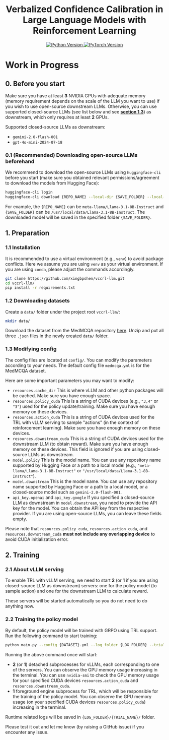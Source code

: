 <h1 align="center">
Verbalized Confidence Calibration in Large Language Models with Reinforcement Learning
</h1>

<p align="center">
  <a href="https://www.python.org/">
    <img src="https://img.shields.io/badge/python-3.10+-blue.svg" alt="Python Version">
  </a>
  <a href="https://pytorch.org/">
    <img src="https://img.shields.io/badge/PyTorch-2.6.0-red.svg" alt="PyTorch Version">
  </a>
</p>

# Work in Progress

## 0. Before you start
Make sure you have at least **3** NVIDIA GPUs with adequate memory (memory requirement depends on the scale of the LLM you want to use) if you wish to use open-source downstream LLMs. Otherwise, you can use supported closed-source LLMs (see list below and see [**section 1.3**](#13-modifying-config)) as downstream, which only requires at least **2** GPUs.

Supported closed-source LLMs as downstream:
- `gemini-2.0-flash-001`
- `gpt-4o-mini-2024-07-18`
### 0.1 (Recommended) Downloading open-source LLMs beforehand
We recommend to download the open-source LLMs using `huggingface-cli` before you start (make sure you obtained relevant permissions/agreement to download the models from Hugging Face):
```bash
huggingface-cli login
huggingface-cli download {REPO_NAME} --local-dir {SAVE_FOLDER} --local-dir-use-symlinks False
```
For example, the `{REPO_NAME}` can be `meta-llama/Llama-3.1-8B-Instruct` and `{SAVE_FOLDER}` can be `/usr/local/data/Llama-3.1-8B-Instruct`. The downloaded model will be saved in the specified folder `{SAVE_FOLDER}`.

## 1. Preparation
### 1.1 Installation
It is recommended to use a virtual environment (e.g., `venv`) to avoid package conflicts. Here we assume you are using `venv` as your virtual environment. If you are using `conda`, please adjust the commands accordingly.
```bash
git clone https://github.com/xingbpshen/vccrl-llm.git
cd vccrl-llm/
pip install -r requirements.txt
```
### 1.2 Downloading datasets
Create a `data/` folder under the project root `vccrl-llm/`:
```bash
mkdir data/
```
Download the dataset from the MedMCQA repository [here](https://drive.google.com/uc?export=download&id=15VkJdq5eyWIkfb_aoD3oS8i4tScbHYky). Unzip and put all three `.json` files in the newly created `data/` folder.
### 1.3 Modifying config
The config files are located at `config/`. You can modify the parameters according to your needs. The default config file `medmcqa.yml` is for the MedMCQA dataset.

Here are some important parameters you may want to modify:
- `resources.cache_dir` This is where vLLM and other python packages will be cached. Make sure you have enough space.
- `resources.policy_cuda` This is a string of CUDA devices (e.g., `"3,4"` or `"3"`) used for the policy update/training. Make sure you have enough memory on these devices.
- `resources.action_cuda` This is a string of CUDA devices used for the TRL with vLLM serving to sample "actions" (in the context of reinforcement learning). Make sure you have enough memory on these devices.
- `resources.downstream_cuda` This is a string of CUDA devices used for the downstream LLM (to obtain reward). Make sure you have enough memory on these devices. This field is ignored if you are using closed-source LLMs as downstream.
- `model.policy` This is the model name. You can use any repository name supported by Hugging Face or a path to a local model (e.g., `"meta-llama/Llama-3.1-8B-Instruct"` or `"/usr/local/data/Llama-3.1-8B-Instruct"`).
- `model.downstream` This is the model name. You can use any repository name supported by Hugging Face or a path to a local model, or a closed-source model such as `gemini-2.0-flash-001`.
- `api_key.openai` and `api_key.google` If you specified a closed-source LLM as downstream in `model.downstream`, you need to provide the API key for the model. You can obtain the API key from the respective provider. If you are using open-source LLMs, you can leave these fields empty.

Please note that `resources.policy_cuda`, `resources.action_cuda`, and `resources.downstream_cuda` **must not include any overlapping device** to avoid CUDA initialization error.

## 2. Training
### 2.1 About vLLM serving
To enable TRL with vLLM serving, we need to start **2** (or **1** if you are using closed-source LLM as downstream) servers: one for the policy model (to sample action) and one for the downstream LLM to calculate reward.

These servers will be started automatically so you do not need to do anything now.
### 2.2 Training the policy model
By default, the policy model will be trained with GRPO using TRL support. Run the following command to start training:
```bash
python main.py --config {DATASET}.yml --log_folder {LOG_FOLDER} --trial_name {TRIAL_NAME} --train --ni
```
Running the above command once will start:
- **2** (or **1**) detached subprocesses for vLLMs, each corresponding to one of the servers. You can observe the GPU memory usage increasing in the terminal. You can use `nvidia-smi` to check the GPU memory usage for your specified CUDA devices `resources.action_cuda` and `resources.downstream_cuda`.
- **1** foreground engine subprocess for TRL, which will be responsible for the training of the policy model. You can observe the GPU memory usage (on your specified CUDA devices `resources.policy_cuda`) increasing in the terminal.

Runtime related logs will be saved in `{LOG_FOLDER}/{TRIAL_NAME}/` folder.

Please test it out and let me know (by raising a GitHub issue) if you encounter any issue.